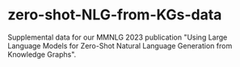# zero-shot-NLG-from-KGs-data
Supplemental data for our MMNLG 2023 publication "Using Large Language Models for Zero-Shot Natural Language Generation from Knowledge Graphs".
